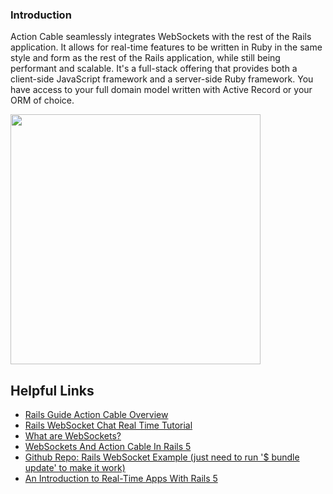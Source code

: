 ### Introduction ###
Action Cable seamlessly integrates WebSockets with the rest of the Rails application. It allows for real-time features to be written in Ruby in the same style and form as the rest of the Rails application, while still being performant and scalable. It's a full-stack offering that provides both a client-side JavaScript framework and a server-side Ruby framework. You have access to your full domain model written with Active Record or your ORM of choice.

<img src="https://github.com/mary-tkachenko/action_cable/blob/master/Screenshot%202018-08-30%2012.29.25.png?raw=true" width="400">

## Helpful Links ##
* <a href="https://guides.rubyonrails.org/action_cable_overview.html#connection-setup"> Rails Guide Action Cable Overview</a>
* <a href="https://www.youtube.com/watch?v=kJbuZecN1c8"> Rails WebSocket Chat Real Time Tutorial </a>
* <a href="https://medium.com/front-end-hacking/what-are-websockets-7bf0e2e1af2"> What are WebSockets? </a>
* <a href="https://www.imaginarycloud.com/blog/websockets-and-action-cable-in-rails-5/"> WebSockets And Action Cable In Rails 5 </a>
* <a href="https://www.imaginarycloud.com/blog/websockets-and-action-cable-in-rails-5/"> Github Repo: Rails WebSocket Example (just need to run '$ bundle update' to make it work) </a>
* <a href="https://www.learnenough.com/action-cable-tutorial"> An Introduction to Real-Time Apps With Rails 5 </a>
